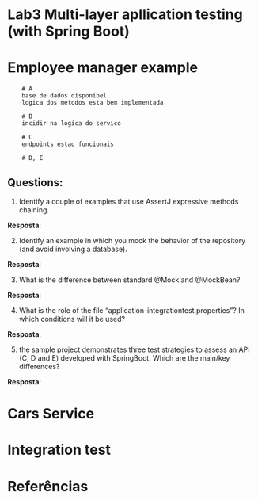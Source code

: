# Lab3 Multi-layer apllication testing (with Spring Boot)

# Employee manager example

        # A
        base de dados disponibel 
        logica dos metodos esta bem implementada 

        # B
        incidir na logica do servico 

        # C
        endpoints estao funcionais 

        # D, E

## Questions:

1. Identify a couple of examples that use AssertJ expressive methods chaining.

**Resposta**:

2. Identify an example in which you mock the behavior of the repository (and avoid involving a 
database).

**Resposta**:

3. What is the difference between standard @Mock and @MockBean?

**Resposta**:

4. What is the role of the file “application-integrationtest.properties”? In which conditions will it be 
used?

**Resposta**:

5. the sample project demonstrates three test strategies to assess an API (C, D and E) developed 
with SpringBoot. Which are the main/key differences?

**Resposta**:


# Cars Service



# Integration test

# Referências
